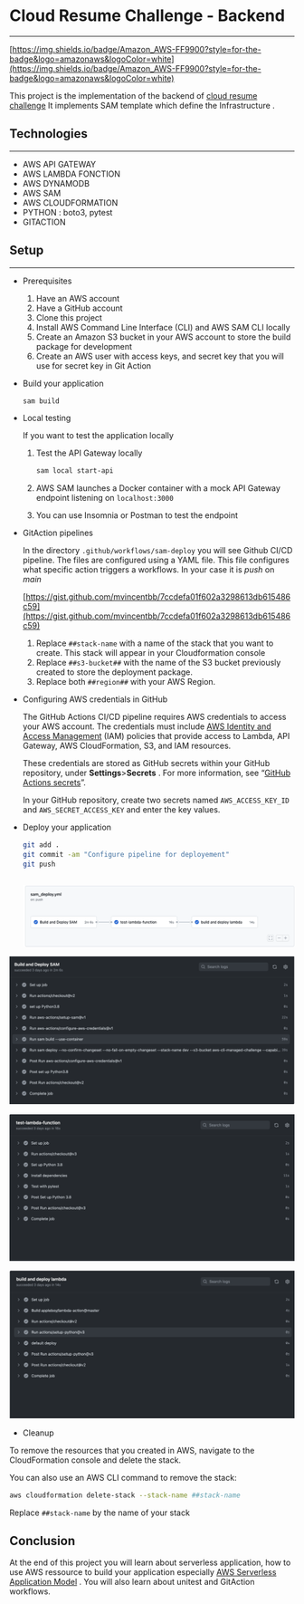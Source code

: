 # Cloud Resume Challenge - Backend

---

[https://img.shields.io/badge/Amazon_AWS-FF9900?style=for-the-badge&logo=amazonaws&logoColor=white](https://img.shields.io/badge/Amazon_AWS-FF9900?style=for-the-badge&logo=amazonaws&logoColor=white)  

[](https://img.shields.io/badge/Node.js-339933?style=for-the-badge&logo=nodedotjs&logoColor=white)

This project is the implementation of the backend of [cloud resume challenge](https://cloudresumechallenge.dev/docs/the-challenge/aws/)    It implements SAM template which define the Infrastructure . 

## Technologies

---

- AWS API GATEWAY
- AWS LAMBDA FONCTION
- AWS DYNAMODB
- AWS SAM
- AWS CLOUDFORMATION
- PYTHON : boto3, pytest
- GITACTION

## Setup

---

- Prerequisites
    1. Have an AWS account
    2. Have a GitHub account
    3. Clone this project  
    4. Install AWS Command Line Interface (CLI) and AWS SAM CLI locally
    5. Create an Amazon S3 bucket in your AWS account to store the build package for development
    6. Create an AWS user with access keys, and secret key that you will use for secret key in Git Action
- Build  your application
    
    ```bash
    sam build
    ```
    
- Local testing
    
    If you want to test the application locally 
    
    1. Test the API Gateway  locally
        
        ```bash
        sam local start-api
        ```
        
    2. AWS SAM launches a Docker container with a mock API Gateway endpoint listening on `localhost:3000`
    3. You can use Insomnia or Postman to test the endpoint
    
- GitAction pipelines
    
    In the directory `.github/workflows/sam-deploy` you will see Github CI/CD pipeline. The files are configured using a YAML file. This file configures what specific action triggers a workflows. In your case it is *push* on *main*
    
    [https://gist.github.com/mvincentbb/7ccdefa01f602a3298613db615486c59](https://gist.github.com/mvincentbb/7ccdefa01f602a3298613db615486c59)
    
    1. Replace `##stack-name` with a name of the stack that you want to create. This stack will appear in your Cloudformation console
    2. Replace `##s3-bucket##` with the name of the S3 bucket previously created to store the deployment package.
    3. Replace both `##region##` with your AWS Region.
- Configuring AWS credentials in GitHub
    
    The GitHub Actions CI/CD pipeline requires AWS credentials to access your AWS account. The credentials must include [AWS Identity and Access Management](https://aws.amazon.com/iam/) (IAM) policies that provide access to Lambda, API Gateway, AWS CloudFormation, S3, and IAM resources.
    
    These credentials are stored as GitHub secrets within your GitHub repository, under **Settings**>**Secrets** . For more information, see “[GitHub Actions secrets](https://help.github.com/en/actions/automating-your-workflow-with-github-actions/creating-and-using-encrypted-secrets)”.
    
    In your GitHub repository, create two secrets named `AWS_ACCESS_KEY_ID`  and `AWS_SECRET_ACCESS_KEY` and enter the key values.
    
- Deploy your application
    
    ```bash
    git add .
    git commit -am "Configure pipeline for deployement"
    git push
    ```
    
    ## 
    
    ![Untitled](pictures/Untitled.png)
    

![Untitled](pictures/Untitled%201.png)

![Untitled](pictures/Untitled%202.png)

![Untitled](pictures/Untitled%203.png)

- Cleanup

To remove the  resources that you created in AWS, navigate to the CloudFormation console and delete the stack.

 You can  also use an AWS CLI command to remove the stack:

```bash
aws cloudformation delete-stack --stack-name ##stack-name
```

Replace `##stack-name` by the name of your stack

## Conclusion

At the end of this project you will learn about serverless application, how to use AWS ressource to build your application especially [AWS Serverless Application Model](https://aws.amazon.com/serverless/sam/) . You will also learn about unitest and GitAction  workflows.
